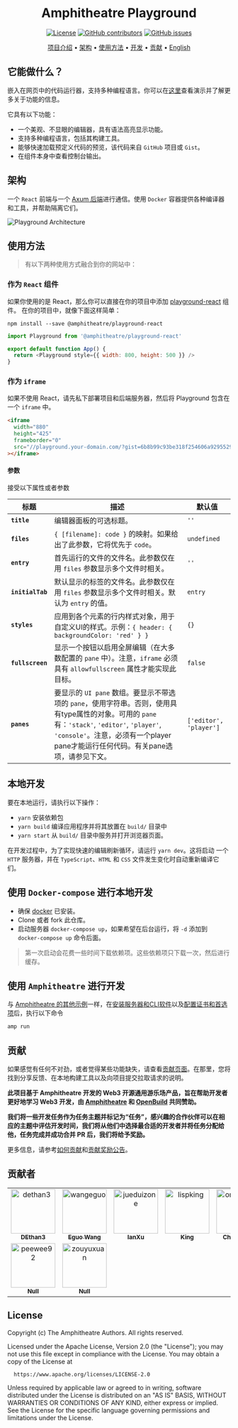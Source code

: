 <div align="center">

# Amphitheatre Playground

[![License](https://img.shields.io/github/license/amphitheatre-app/playground)](https://github.com/amphitheatre-app/playground/blob/master/LICENSE)
[![GitHub
contributors](https://img.shields.io/github/contributors/amphitheatre-app/playground)](https://github.com/amphitheatre-app/playground/graphs/contributors)
[![GitHub
issues](https://img.shields.io/github/issues/amphitheatre-app/playground)](https://github.com/amphitheatre-app/playground/issues)

[项目介绍](#它能做什么) •
[架构](#架构) •
[使用方法](#使用方法) •
[开发](#本地开发) •
[贡献](#贡献) •
[English](README.md)

</div>

## 它能做什么？

嵌入在网页中的代码运行器，支持多种编程语言。你可以在[这里](https://play.amphitheatre.app)查看演示并了解更多关于功能的信息。

它具有以下功能：

- 一个美观、不显眼的编辑器，具有语法高亮显示功能。
- 支持多种编程语言，包括其构建工具。
- 能够快速加载预定义代码的预览，该代码来自 `GitHub` 项目或 `Gist`。
- 在组件本身中查看控制台输出。


## 架构

一个 `React` 前端与一个 [Axum 后端](https://github.com/amphitheatre-app/playground-api)进行通信。使用 `Docker`
容器提供各种编译器和工具，并帮助隔离它们。

![Playground Architecture](./docs/images/architecture.jpg)

## 使用方法

> 有以下两种使用方式融合到你的网站中：

### 作为 `React` 组件

如果你使用的是 React，那么你可以直接在你的项目中添加
[playground-react](https://github.com/amphitheatre-app/playground-react) 组件。
在你的项目中，就像下面这样简单：

```shell
npm install --save @amphitheatre/playground-react
```

```javascript
import Playground from '@amphitheatre/playground-react'

export default function App() {
  return <Playground style={{ width: 800, height: 500 }} />
}
```

### 作为 `iframe`

如果不使用 React，请先私下部署项目和后端服务器，然后将 Playground 包含在一个
`iframe` 中。

```html
<iframe
  width="880"
  height="425"
  frameborder="0"
  src="//playground.your-domain.com/?gist=6b8b99c93be318f254606a92955294ec"
></iframe>
```

#### 参数

接受以下属性或者参数

| 标题 | 描述  | 默认值 |
| ---------------- | ------------------------------------------------------------ | ---------------------- |
| **`title`**      | 编辑器面板的可选标题。                     | `''`                   |
| **`files`**      | `{ [filename]: code }` 的映射。如果给出了此参数，它将优先于 `code`。 | `undefined`            |
| **`entry`**      | 首先运行的文件的文件名。此参数仅在用 `files` 参数显示多个文件时相关。 | `''`                   |
| **`initialTab`** | 默认显示的标签的文件名。此参数仅在用 `files` 参数显示多个文件时相关。默认为 `entry` 的值。| `entry`                |
| **`styles`**     | 应用到各个元素的行内样式对象，用于自定义UI的样式。示例：`{ header: { backgroundColor: 'red' } }` | `{}`                   |
| **`fullscreen`** | 显示一个按钮以启用全屏编辑（在大多数配置的 `pane` 中）。注意，`iframe` 必须具有 `allowfullscreen` 属性才能实现此目标。 | `false`                |
| **`panes`**      | 要显示的 `UI pane` 数组。要显示不带选项的 `pane`，使用字符串。否则，使用具有type属性的对象。可用的 `pane` 有：`'stack'`, `'editor'`, `'player'`, `'console'`。注意，必须有一个player pane才能运行任何代码。有关pane选项，请参见下文。 | `['editor', 'player']` |

## 本地开发

要在本地运行，请执行以下操作：

- `yarn` 安装依赖包
- `yarn build` 编译应用程序并将其放置在 `build/` 目录中
- `yarn start` 从 `build/` 目录中服务并打开浏览器页面。


在开发过程中，为了实现快速的编辑刷新循环，请运行 `yarn dev`。这将启动
一个 `HTTP` 服务器，并在 `TypeScript`、`HTML` 和 `CSS` 文件发生变化时自动重新编译它们。

## 使用 `Docker-compose` 进行本地开发

- 确保 [docker](https://docs.docker.com/get-docker/) 已安装。
- Clone 或者 fork 此仓库。
- 启动服务器 `docker-compose up`，如果希望在后台运行，将 `-d` 添加到
  `docker-compose up` 命令后面。

> 第一次启动会花费一些时间下载依赖项。这些依赖项只下载一次，然后进行缓存。

## 使用 `Amphitheatre` 进行开发

与 [Amphitheatre 的其他示例](https://docs.amphitheatre.app/examples/)一样，在[安装服务器和CLI软件](https://docs.amphitheatre.app/installation/)以及[配置证书和首选项](https://docs.amphitheatre.app/getting-started/initialize/)后，执行以下命令

```bash
amp run
```

## 贡献

如果感觉有任何不对劲，或者觉得某些功能缺失，请查看[贡献页面](https://docs.amphitheatre.app/contributing/)。在那里，您将找到分享反馈、在本地构建工具以及向项目提交拉取请求的说明。

**此项目基于 Amphitheatre 开发的 Web3 开源通用游乐场产品，旨在帮助开发者更好地学习 Web3 开发，由 [Amphitheatre](https://amphitheatre.app/) 和
[OpenBuild](https://openbuild.xyz) 共同赞助。**

**我们将一些开发任务作为任务主题并标记为“任务”，感兴趣的合作伙伴可以在相应的主题中评估开发时间，我们将从他们中选择最合适的开发者并将任务分配给他，任务完成并成功合并 PR 后，我们将给予奖励。**

更多信息，请参考[如何贡献](https://github.com/amphitheatre-app/playground/blob/master/docs/how_to_contribute.zh-CN.md)和[贡献奖励公告](https://github.com/amphitheatre-app/playground/issues/4)。

## 贡献者

<!-- readme: collaborators,contributors,zouyuxuan -start -->
<table>
	<tbody>
		<tr>
            <td align="center">
                <a href="https://github.com/dethan3">
                    <img src="https://avatars.githubusercontent.com/u/33822639?v=4" width="100;" alt="dethan3"/>
                    <br />
                    <sub><b>DEthan3</b></sub>
                </a>
            </td>
            <td align="center">
                <a href="https://github.com/wangeguo">
                    <img src="https://avatars.githubusercontent.com/u/146697?v=4" width="100;" alt="wangeguo"/>
                    <br />
                    <sub><b>Eguo Wang</b></sub>
                </a>
            </td>
            <td align="center">
                <a href="https://github.com/jueduizone">
                    <img src="https://avatars.githubusercontent.com/u/16284115?v=4" width="100;" alt="jueduizone"/>
                    <br />
                    <sub><b>IanXu</b></sub>
                </a>
            </td>
            <td align="center">
                <a href="https://github.com/lispking">
                    <img src="https://avatars.githubusercontent.com/u/4446580?v=4" width="100;" alt="lispking"/>
                    <br />
                    <sub><b>King</b></sub>
                </a>
            </td>
            <td align="center">
                <a href="https://github.com/onlyheartt9">
                    <img src="https://avatars.githubusercontent.com/u/49861142?v=4" width="100;" alt="onlyheartt9"/>
                    <br />
                    <sub><b>Challenger</b></sub>
                </a>
            </td>
            <td align="center">
                <a href="https://github.com/KazooTTT">
                    <img src="https://avatars.githubusercontent.com/u/31075337?v=4" width="100;" alt="KazooTTT"/>
                    <br />
                    <sub><b>KazooTTT</b></sub>
                </a>
            </td>
		</tr>
		<tr>
            <td align="center">
                <a href="https://github.com/peewee92">
                    <img src="https://avatars.githubusercontent.com/u/20059253?v=4" width="100;" alt="peewee92"/>
                    <br />
                    <sub><b>Null</b></sub>
                </a>
            </td>
            <td align="center">
                <a href="https://github.com/zouyuxuan">
                    <img src="https://avatars.githubusercontent.com/u/33485252?v=4" width="100;" alt="zouyuxuan"/>
                    <br />
                    <sub><b>Null</b></sub>
                </a>
            </td>
		</tr>
	<tbody>
</table>
<!-- readme: collaborators,contributors,zouyuxuan -end -->

## License

Copyright (c) The Amphitheatre Authors. All rights reserved.

Licensed under the Apache License, Version 2.0 (the "License"); you may not use
this file except in compliance with the License. You may obtain a copy of the
License at

      https://www.apache.org/licenses/LICENSE-2.0

Unless required by applicable law or agreed to in writing, software distributed
under the License is distributed on an "AS IS" BASIS, WITHOUT WARRANTIES OR
CONDITIONS OF ANY KIND, either express or implied. See the License for the
specific language governing permissions and limitations under the License.
